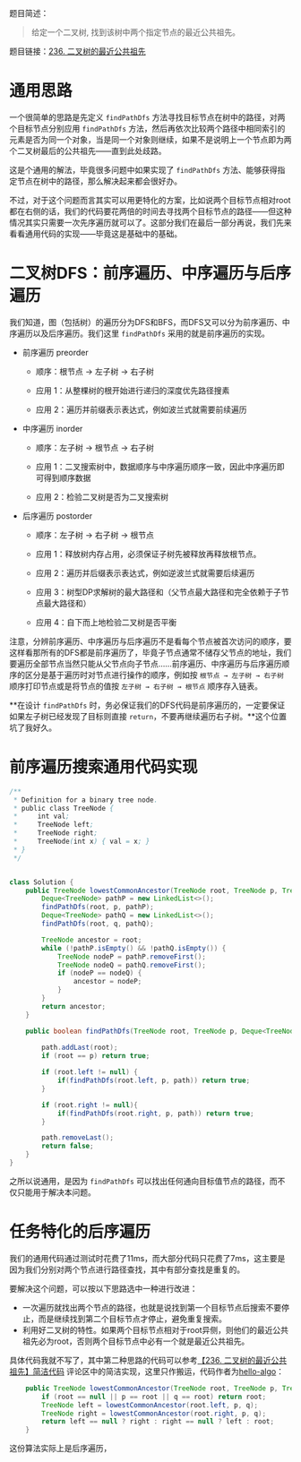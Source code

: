 题目简述：

> 给定一个二叉树, 找到该树中两个指定节点的最近公共祖先。

题目链接：[236. 二叉树的最近公共祖先](https://leetcode.cn/problems/lowest-common-ancestor-of-a-binary-tree/)

# 通用思路

一个很简单的思路是先定义 `findPathDfs` 方法寻找目标节点在树中的路径，对两个目标节点分别应用 `findPathDfs` 方法，然后再依次比较两个路径中相同索引的元素是否为同一个对象，当是同一个对象则继续，如果不是说明上一个节点即为两个二叉树最后的公共祖先——直到此处歧路。

这是个通用的解法，毕竟很多问题中如果实现了 `findPathDfs` 方法、能够获得指定节点在树中的路径，那么解决起来都会很好办。

不过，对于这个问题而言其实可以用更特化的方案，比如说两个目标节点相对root都在右侧的话，我们的代码要花两倍的时间去寻找两个目标节点的路径——但这种情况其实只需要一次先序遍历就可以了。这部分我们在最后一部分再说，我们先来看看通用代码的实现——毕竟这是基础中的基础。

# 二叉树DFS：前序遍历、中序遍历与后序遍历

我们知道，图（包括树）的遍历分为DFS和BFS，而DFS又可以分为前序遍历、中序遍历以及后序遍历。我们这里 `findPathDfs` 采用的就是前序遍历的实现。

- 前序遍历 preorder

  - 顺序：根节点 → 左子树 → 右子树

  - 应用 1：从整棵树的根开始进行递归的深度优先路径搜素
  - 应用 2：遍历并前缀表示表达式，例如波兰式就需要前续遍历

- 中序遍历 inorder

  - 顺序：左子树 → 根节点 → 右子树

  - 应用 1：二叉搜索树中，数据顺序与中序遍历顺序一致，因此中序遍历即可得到顺序数据

  - 应用 2：检验二叉树是否为二叉搜索树

- 后序遍历 postorder

  - 顺序：左子树 → 右子树 → 根节点

  - 应用 1：释放树内存占用，必须保证子树先被释放再释放根节点。
  - 应用 2：遍历并后缀表示表达式，例如逆波兰式就需要后续遍历
  - 应用 3：树型DP求解树的最大路径和（父节点最大路径和完全依赖于子节点最大路径和）
  - 应用 4：自下而上地检验二叉树是否平衡

注意，分辨前序遍历、中序遍历与后序遍历不是看每个节点被首次访问的顺序，要这样看那所有的DFS都是前序遍历了，毕竟子节点通常不储存父节点的地址，我们要遍历全部节点当然只能从父节点向子节点……前序遍历、中序遍历与后序遍历顺序的区分是基于遍历时对节点进行操作的顺序，例如按 `根节点 → 左子树 → 右子树` 顺序打印节点或是将节点的值按 `左子树 → 右子树 → 根节点` 顺序存入链表。

**在设计 `findPathDfs` 时，务必保证我们的DFS代码是前序遍历的，一定要保证如果左子树已经发现了目标则直接 `return`，不要再继续遍历右子树。**这个位置坑了我好久。

# 前序遍历搜索通用代码实现

```java
/**
 * Definition for a binary tree node.
 * public class TreeNode {
 *     int val;
 *     TreeNode left;
 *     TreeNode right;
 *     TreeNode(int x) { val = x; }
 * }
 */


class Solution {
    public TreeNode lowestCommonAncestor(TreeNode root, TreeNode p, TreeNode q) {
        Deque<TreeNode> pathP = new LinkedList<>();
        findPathDfs(root, p, pathP);
        Deque<TreeNode> pathQ = new LinkedList<>();
        findPathDfs(root, q, pathQ);

        TreeNode ancestor = root;
        while (!pathP.isEmpty() && !pathQ.isEmpty()) {
            TreeNode nodeP = pathP.removeFirst();
            TreeNode nodeQ = pathQ.removeFirst();
            if (nodeP == nodeQ) {
                ancestor = nodeP;
            }
        }
        return ancestor;
    }

    public boolean findPathDfs(TreeNode root, TreeNode p, Deque<TreeNode> path) {
        
        path.addLast(root);
        if (root == p) return true;

        if (root.left != null) {
            if(findPathDfs(root.left, p, path)) return true;
        }

        if (root.right != null){
            if(findPathDfs(root.right, p, path)) return true;
        }

        path.removeLast();
        return false;
    }
}
```

之所以说通用，是因为 `findPathDfs` 可以找出任何通向目标值节点的路径，而不仅只能用于解决本问题。

# 任务特化的后序遍历

我们的通用代码通过测试时花费了11ms，而大部分代码只花费了7ms，这主要是因为我们分别对两个节点进行路径查找，其中有部分查找是重复的。

要解决这个问题，可以按以下思路选中一种进行改进：

- 一次遍历就找出两个节点的路径，也就是说找到第一个目标节点后搜索不要停止，而是继续找到第二个目标节点才停止，避免重复搜索。
- 利用好二叉树的特性。如果两个目标节点相对于root异侧，则他们的最近公共祖先必为root，否则两个目标节点中必有一个就是最近公共祖先。

具体代码我就不写了，其中第二种思路的代码可以参考[【236. 二叉树的最近公共祖先】简洁代码](https://leetcode.cn/problems/lowest-common-ancestor-of-a-binary-tree/solutions/24970/236-er-cha-shu-de-zui-jin-gong-gong-zu-xian-jian-j/) 评论区中的简洁实现，这里只作搬运，代码作者为[hello-algo](https://leetcode.cn/u/hello-algo/)：

```java
    public TreeNode lowestCommonAncestor(TreeNode root, TreeNode p, TreeNode q) {
        if (root == null || p == root || q == root) return root;
        TreeNode left = lowestCommonAncestor(root.left, p, q);
        TreeNode right = lowestCommonAncestor(root.right, p, q);
        return left == null ? right : right == null ? left : root;
    }
```

这份算法实际上是后序遍历，
